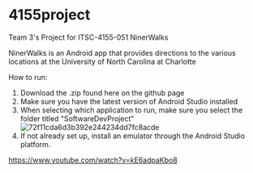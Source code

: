 # 4155project
Team 3's Project for  ITSC-4155-051 NinerWalks

NinerWalks is an Android app that provides directions to the various locations at the University of North Carolina at Charlotte

How to run:
1. Download the .zip found here on the github page
2. Make sure you have the latest version of Android Studio installed
3. When selecting which application to run, make sure you select the folder titled "SoftwareDevProject"
![72f11cda6d3b392e244234dd7fc8acde](https://user-images.githubusercontent.com/78057224/167338061-9e8a3724-5b9f-4b44-9b76-05bd9b5c052d.png)
4. If not already set up, install an emulator through the Android Studio platform.

https://www.youtube.com/watch?v=kE6adpaKbo8
